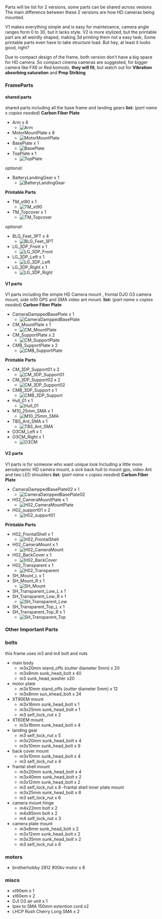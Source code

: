 Parts will be list for 2 versions, some parts can be shared across vesions
The main difference between these 2 versions are how HD cameras being mounted.

V1 makes everything simple and is easy for maintenance, camera angle ranges form 0 to 30, but it lacks style.
V2 is more stylized, but the printable part are all  weirdly shaped, making 3d printing them not a easy task, Some printable parts even have to take structure load. But hey, at least it looks good, right?

Due to compact design of the frame, both version don't have a big space for HD camera. So compact cinema cameras are suggested, for bigger camera like FX6 or Red komodo, **they will fit**, but watch out for **Vibration absorbing saturation** and **Prop Striking**

### FrameParts
#### shared parts
shared parts including all the base frame and landing gears
**list:**
(*part name* x *copies needed*)
**Carbon Fiber Plate**
- Arm x 8
  - ![Arm](Images/Parts/Arm.png)
- MotorMountPlate x 8
  - ![MotorMountPlate](Images/Parts/MotorMountPlate.png)
- BasePlate x 1
  - ![BasePlate](Images/Parts/BasePlate.png)
- TopPlate x 1
  - ![TopPlate](Images/Parts/TopPlate.png)

*optional:*
- BatteryLandingGear x 1
  - ![BatteryLandingGear](Images/Parts/BatteryLandingGear.png)

**Printable Parts**
- TM_xt90 x 1
  - ![TM_xt90](Images/Parts/TM_xt90.png)
- TM_Topcover x 1
  - ![TM_Topcover](Images/Parts/TM_Topcover.png)

*optional:*
- BLG_Feet_3PT x 4
  - ![BLG_Feet_3PT](Images/Parts/BLG_Feet_3PT.png)
- LG_3DP_Front x 1 
  - ![LG_3DP_Front](Images/Parts/LG_3DP_Front.png)
- LG_3DP_Left x 1
  - ![LG_3DP_Left](Images/Parts/LG_3DP_Left.png)
- LG_3DP_Right x 1
  - ![LG_3DP_Right](Images/Parts/LG_3DP_Right.png)

#### V1 parts
V1 parts including the simple HD Camera mount , frontal DJO O3 camera mount, side m10 GPS and SMA video ant mount.
**list:**
(*part name* x *copies needed*)
**Carbon Fiber Plate**
- CameraDamppedBasePlate x 1
  - ![CameraDamppedBasePlate](Images/Parts/CameraDamppedBasePlate.png)
- CM_MountPlate x 1
  - ![CM_MountPlate](Images/Parts/CM_MountPlate.png)
- CM_SupportPlate x 2
  - ![CM_SupportPlate](Images/Parts/CM_SupportPlate.png)
- CMB_SupportPlate x 2
  - ![CMB_SupportPlate](Images/Parts/CMB_SupportPlate.png)

**Printable Parts**
- CM_3DP_Support01 x 2
  - ![CM_3DP_Support01](Images/Parts/CM_3DP_Support01.png)
- CM_3DP_Support02 x 2
  - ![CM_3DP_Support02](Images/Parts/CM_3DP_Support02.png)
- CMB_3DP_Support x 1
  - ![CMB_3DP_Support](Images/Parts/CMB_3DP_Support.png)
- Hull_01 x 1
  - ![Hull_01](Images/Parts/Hull_01.png)
- M10_25mm_SMA x 1
  - ![M10_25mm_SMA](Images/Parts/M10_25mm_SMA.png)
- TBS_Ant_SMA x 1
  - ![TBS_Ant_SMA](Images/Parts/TBS_Ant_SMA.png)
- O3CM_Left x 1
- O3CM_Right x 1
  - ![O3CM](Images/Parts/O3CM.png)

#### V2 parts
V1 parts is for someone who want unique look
Including a little more aerodynamic HD camera mount, a sick back hull to mount gps, video Ant and two LED shoulders
**list:**
(*part name* x *copies needed*)
**Carbon Fiber Plate**
- CameraDamppedBasePlate02 x 1
  - ![CameraDamppedBasePlate02](Images/Parts/CameraDamppedBasePlate02.png)
- H02_CameraMountPlate x 1
  - ![H02_CameraMountPlate](Images/Parts/H02_CameraMountPlate.png)
- H02_support01 x 2
  - ![H02_support01](Images/Parts/H02_support01.png)

**Printable Parts**
- H02_FrontalShell x 1
  - ![H02_FrontalShell](Images/Parts/H02_FrontalShell.png)
- H02_CameraMount x 1
  - ![H02_CameraMount](Images/Parts/H02_CameraMount.png)
- H02_BackCover x 1
  - ![H02_BackCover](Images/Parts/H02_BackCover.png)
- H02_Transparent x 1
  - ![H02_Transparent](Images/Parts/H02_Transparent.png)
- SH_Mount_L x 1
- SH_Mount_R x 1
  - ![SH_Mount](Images/Parts/SH_Mount.png)
- SH_Transparent_Low_L x 1
- SH_Transparent_Low_R x 1
  - ![SH_Transparent_Low](Images/Parts/SH_Transparent_Low.png)
- SH_Transparent_Top_L x 1
- SH_Transparent_Top_R x 1
  - ![SH_Transparent_Top](Images/Parts/SH_Transparent_Top.png)


### Other Important Parts
### bolts
this frame uses m3 and m4 bolt and nuts
- main body
  - m3x20mm stand_offs (outter diameter 5mm) x 20 
  - m3x8mm sunk_head_bolt x 40
  - m3 sunk_head_washer x20
- motor plate
  - m3x10mm stand_offs (outter diameter 5mm) x 12
  - m3x8mm sun_khead_bolt x 24
- XT90EM mount
  - m3x16mm sunk_head_bolt x 1
  - m3x25mm sunk_head_bolt x 1
  - m3 self_lock_nut x 2
- XT60EM mount
  - m3x16mm sunk_head_bolt x 4
- landing gear
  - m3 self_lock_nut x 5
  - m3x20mm sunk_head_bolt x 4
  - m3x10mm sunk_head_bolt x 9
- back cover mount
  - m3x10mm sunk_head_bolt x 4
  - m3 self_lock_nut x 4
- frantal shell mount
  - m3x20mm sunk_head_bolt x 4
  - m3x40mm sunk_head_bolt x 2
  - m3x12mm sunk_head_bolt x 2
  - m3 self_lock_nut x 8
-frantal shell inner plate mount
  - m3x25mm sunk_head_bolt x 6
  - m3 self_lock_nut x 6
- camera mount hinge
  - m4x22mm bolt x 2
  - m4x85mm bolt x 2
  - m4 self_lock_nut x 3
- camera plate mount
  - m3x8mm sunk_head_bolt x 2
  - m3x12mm sunk_head_bolt x 2
  - m3x35mm sunk_head_bolt x 2
  - m3 self_lock_nut x 6
### motors
- brotherhobby 2812 900kv motor x 8
### miscs
- xt90em x 1
- xt60em x 2
- DJI O3 air unit x 1
- Ipex to SMA 150mm extention cord x2
- LHCP Rush Cherry Long SMA x 2
